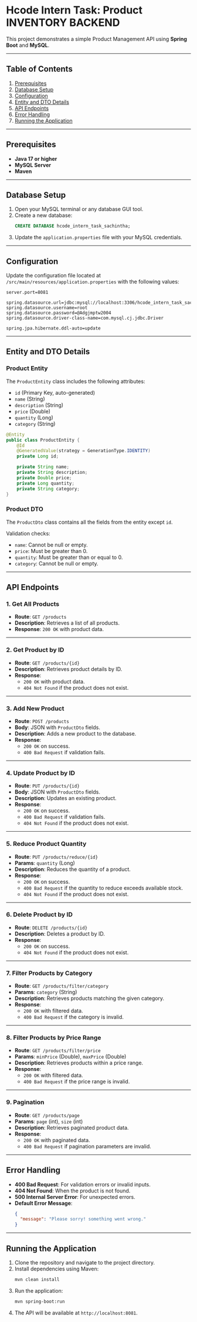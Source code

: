 # Hcode Intern Task: Product INVENTORY BACKEND

This project demonstrates a simple Product Management API using **Spring Boot** and **MySQL**.

---

## Table of Contents

1. [Prerequisites](#prerequisites)
2. [Database Setup](#database-setup)
3. [Configuration](#configuration)
4. [Entity and DTO Details](#entity-and-dto-details)
5. [API Endpoints](#api-endpoints)
6. [Error Handling](#error-handling)
7. [Running the Application](#running-the-application)

---

## Prerequisites

- **Java 17 or higher**
- **MySQL Server**
- **Maven**

---

## Database Setup

1. Open your MySQL terminal or any database GUI tool.
2. Create a new database:
   ```sql
   CREATE DATABASE hcode_intern_task_sachintha;
   ```
3. Update the `application.properties` file with your MySQL credentials.

---

## Configuration

Update the configuration file located at `/src/main/resources/application.properties` with the following values:

```properties
server.port=8081

spring.datasource.url=jdbc:mysql://localhost:3306/hcode_intern_task_sachintha
spring.datasource.username=root
spring.datasource.password=@Adgjmptw2004
spring.datasource.driver-class-name=com.mysql.cj.jdbc.Driver

spring.jpa.hibernate.ddl-auto=update
```

---

## Entity and DTO Details

### **Product Entity**

The `ProductEntity` class includes the following attributes:

- `id` (Primary Key, auto-generated)
- `name` (String)
- `description` (String)
- `price` (Double)
- `quantity` (Long)
- `category` (String)

```java
@Entity
public class ProductEntity {
    @Id
    @GeneratedValue(strategy = GenerationType.IDENTITY)
    private Long id;

    private String name;
    private String description;
    private Double price;
    private Long quantity;
    private String category;
}
```

### **Product DTO**

The `ProductDto` class contains all the fields from the entity except `id`.

Validation checks:

- `name`: Cannot be null or empty.
- `price`: Must be greater than 0.
- `quantity`: Must be greater than or equal to 0.
- `category`: Cannot be null or empty.

---

## API Endpoints

### 1. **Get All Products**

- **Route**: `GET /products`
- **Description**: Retrieves a list of all products.
- **Response**: `200 OK` with product data.

---

### 2. **Get Product by ID**

- **Route**: `GET /products/{id}`
- **Description**: Retrieves product details by ID.
- **Response**:
  - `200 OK` with product data.
  - `404 Not Found` if the product does not exist.

---

### 3. **Add New Product**

- **Route**: `POST /products`
- **Body**: JSON with `ProductDto` fields.
- **Description**: Adds a new product to the database.
- **Response**:
  - `200 OK` on success.
  - `400 Bad Request` if validation fails.

---

### 4. **Update Product by ID**

- **Route**: `PUT /products/{id}`
- **Body**: JSON with `ProductDto` fields.
- **Description**: Updates an existing product.
- **Response**:
  - `200 OK` on success.
  - `400 Bad Request` if validation fails.
  - `404 Not Found` if the product does not exist.

---

### 5. **Reduce Product Quantity**

- **Route**: `PUT /products/reduce/{id}`
- **Params**: `quantity` (Long)
- **Description**: Reduces the quantity of a product.
- **Response**:
  - `200 OK` on success.
  - `400 Bad Request` if the quantity to reduce exceeds available stock.
  - `404 Not Found` if the product does not exist.

---

### 6. **Delete Product by ID**

- **Route**: `DELETE /products/{id}`
- **Description**: Deletes a product by ID.
- **Response**:
  - `200 OK` on success.
  - `404 Not Found` if the product does not exist.

---

### 7. **Filter Products by Category**

- **Route**: `GET /products/filter/category`
- **Params**: `category` (String)
- **Description**: Retrieves products matching the given category.
- **Response**:
  - `200 OK` with filtered data.
  - `400 Bad Request` if the category is invalid.

---

### 8. **Filter Products by Price Range**

- **Route**: `GET /products/filter/price`
- **Params**: `minPrice` (Double), `maxPrice` (Double)
- **Description**: Retrieves products within a price range.
- **Response**:
  - `200 OK` with filtered data.
  - `400 Bad Request` if the price range is invalid.

---

### 9. **Pagination**

- **Route**: `GET /products/page`
- **Params**: `page` (int), `size` (int)
- **Description**: Retrieves paginated product data.
- **Response**:
  - `200 OK` with paginated data.
  - `400 Bad Request` if pagination parameters are invalid.

---

## Error Handling

- **400 Bad Request**: For validation errors or invalid inputs.
- **404 Not Found**: When the product is not found.
- **500 Internal Server Error**: For unexpected errors.
- **Default Error Message**:
  ```json
  {
    "message": "Please sorry! something went wrong."
  }
  ```

---

## Running the Application

1. Clone the repository and navigate to the project directory.
2. Install dependencies using Maven:
   ```bash
   mvn clean install
   ```
3. Run the application:
   ```bash
   mvn spring-boot:run
   ```
4. The API will be available at `http://localhost:8081`.
